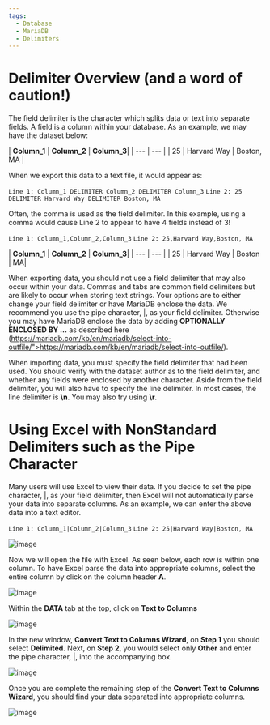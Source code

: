 ```yaml
---
tags:
  - Database
  - MariaDB
  - Delimiters
---
```


# Delimiter Overview (and a word of caution!)

The field delimiter is the character which splits data or text into separate fields. A field is a column within your database. As an example, we may have the dataset below:

| **Column_1** | **Column_2** | **Column_3**|
| --- | --- |
| 25 | Harvard Way | Boston, MA |

When we export this data to a text file, it would appear as:

`Line 1: Column_1 DELIMITER Column_2 DELIMITER Column_3`
`Line 2: 25 DELIMITER Harvard Way DELIMITER Boston, MA`

Often, the comma is used as the field delimiter. In this example, using a comma would cause Line 2 to appear to have 4 fields instead of 3!

`Line 1: Column_1,Column_2,Column_3`
`Line 2: 25,Harvard Way,Boston, MA`

| **Column_1** | **Column_2** | **Column_3**|
| --- | --- |
| 25 | Harvard Way | Boston | MA|

When exporting data, you should not use a field delimiter that may also occur within your data. Commas and tabs are common field delimiters but are likely to occur when storing text strings. Your options are to either change your field delimiter or have MariaDB enclose the data. We recommend you use the pipe character, |, as your field delimiter. Otherwise you may have MariaDB enclose the data by adding **OPTIONALLY ENCLOSED BY …** as described here (https://mariadb.com/kb/en/mariadb/select-into-outfile/">https://mariadb.com/kb/en/mariadb/select-into-outfile/).

When importing data, you must specify the field delimiter that had been used. You should verify with the dataset author as to the field delimiter, and whether any fields were enclosed by another character. Aside from the field delimiter, you will also have to specify the line delimiter. In most cases, the line delimiter is **\n**. You may also try using **\r**.

# Using Excel with NonStandard Delimiters such as the Pipe Character

Many users will use Excel to view their data. If you decide to set the pipe character, |, as your field delimiter, then Excel will not automatically parse your data into separate columns. As an example, we can enter the above data into a text editor. 

`Line 1: Column_1|Column_2|Column_3`
`Line 2: 25|Harvard Way|Boston, MA`

![image](https://github.com/user-attachments/assets/c550f636-f2f2-4384-82cf-ece3871217c7)

Now we will open the file with Excel. As seen below, each row is within one column. To have Excel parse the data into appropriate columns, select the entire column by click on the column header **A**.

![image](https://github.com/user-attachments/assets/c36c45c2-e33d-41fa-b1e7-6bde552aa559)

Within the **DATA** tab at the top, click on **Text to Columns**

![image](https://github.com/user-attachments/assets/035d8663-161e-43fc-b42f-646a3c307f07)

In the new window, **Convert Text to Columns Wizard**, on **Step 1** you should select **Delimited**. Next, on **Step 2**, you would select only **Other** and enter the pipe character, |, into the accompanying box.

![image](https://github.com/user-attachments/assets/fb9eeaf0-f9e4-4e3d-ac44-4a4fbcce72fe)

Once you are complete the remaining step of the **Convert Text to Columns Wizard**, you should find your data separated into appropriate columns.

![image](https://github.com/user-attachments/assets/698161f1-e196-4a5c-a7b9-7c4b21960999)
